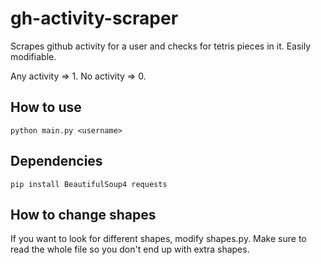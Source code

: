 # gh-activity-scraper
Scrapes github activity for a user and checks for tetris pieces in it. Easily modifiable.

Any activity => 1.
No activity => 0.

## How to use
```
python main.py <username>
```

## Dependencies
```
pip install BeautifulSoup4 requests
```

## How to change shapes
If you want to look for different shapes, modify shapes.py. Make sure to read the whole file so you don't end up with extra shapes.
